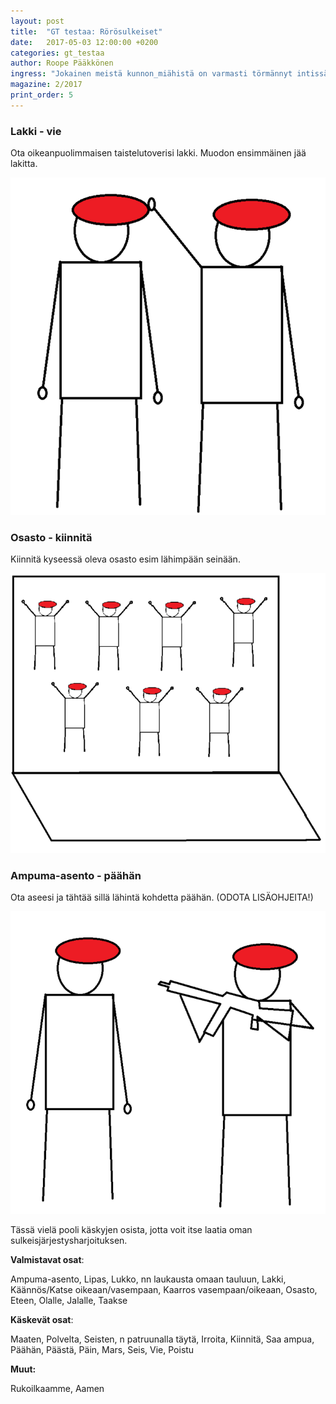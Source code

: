 ```yaml
---
layout: post
title:  "GT testaa: Rörösulkeiset"
date:   2017-05-03 12:00:00 +0200
categories: gt_testaa
author: Roope Pääkkönen
ingress: "Jokainen meistä kunnon_miähistä on varmasti törmännyt intissä erittäin särmiin sekä erittäin vähän särmiin kapiaisiin ja muihin kouluttajiin. Samoin jokaiselle on varmasti tuttu kaikkien lemppariharjoitus eli sulkeiset. Koska sulkeiskäskyt ovat jokaisella jo takaraivossa, tänään testaammekin osaatteko (kuten jokaisen innovatiivisen huippu_lipasto_soturin kuuluisi) soveltaa yhdistettyjä valmistavaosa-käskyosa-comboja. Ohessa myös kuvat ko. käskyjen toteuttamisista."
magazine: 2/2017
print_order: 5
---
```



### Lakki - vie

Ota oikeanpuolimmaisen taistelutoverisi lakki. Muodon ensimmäinen jää lakitta.

<img src="/static/2017-02/sulkeiset-1.png">


### Osasto - kiinnitä

Kiinnitä kyseessä oleva osasto esim lähimpään seinään. 

<img src="/static/2017-02/sulkeiset-2.png">

 
### Ampuma-asento - päähän

Ota aseesi ja tähtää sillä lähintä kohdetta päähän. (ODOTA LISÄOHJEITA!)

<img src="/static/2017-02/sulkeiset-3.png">

Tässä vielä pooli käskyjen osista, jotta voit itse laatia oman sulkeisjärjestysharjoituksen.
 
**Valmistavat osat**:

Ampuma-asento, Lipas, Lukko, nn laukausta omaan tauluun, Lakki, Käännös/Katse oikeaan/vasempaan, Kaarros vasempaan/oikeaan, Osasto, Eteen, Olalle, Jalalle, Taakse

**Käskevät osat**:

Maaten, Polvelta, Seisten, n patruunalla täytä, Irroita, Kiinnitä, Saa ampua, Päähän, Päästä, Päin, Mars, Seis, Vie, Poistu

**Muut:**

Rukoilkaamme,
Aamen
 
